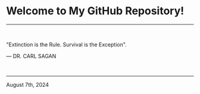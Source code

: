 # Welcome to My GitHub Repository!

---

<br>

"Extinction is the Rule. Survival is the Exception"\.

― DR. CARL SAGAN
 
</br>

---
August 7th, 2024

